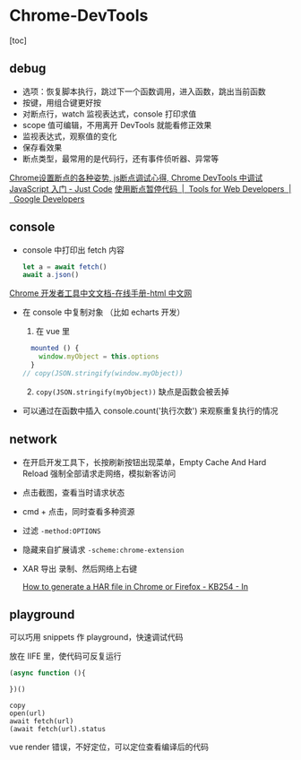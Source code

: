 # Chrome-DevTools
[toc]

## debug
- 选项：恢复脚本执行，跳过下一个函数调用，进入函数，跳出当前函数
- 按键，用组合键更好按
- 对断点行，watch 监视表达式，console 打印求值
- scope 值可编辑，不用离开 DevTools 就能看修正效果
- 监视表达式，观察值的变化
- 保存看效果
- 断点类型，最常用的是代码行，还有事件侦听器、异常等

[Chrome设置断点的各种姿势, js断点调试心得, Chrome DevTools 中调试 JavaScript 入门 - Just Code](https://justcode.ikeepstudying.com/2018/09/chrome%25E8%25AE%25BE%25E7%25BD%25AE%25E6%2596%25AD%25E7%2582%25B9%25E7%259A%2584%25E5%2590%2584%25E7%25A7%258D%25E5%25A7%25BF%25E5%258A%25BF-js%25E6%2596%25AD%25E7%2582%25B9%25E8%25B0%2583%25E8%25AF%2595%25E5%25BF%2583%25E5%25BE%2597-chrome-devtools-%25E4%25B8%25AD%25E8%25B0%2583%25E8%25AF%2595-javascrip/)
[使用断点暂停代码  |  Tools for Web Developers  |  Google Developers](https://developers.google.com/web/tools/chrome-devtools/javascript/breakpoints?hl=zh-cn#exceptions)

## console
- console 中打印出 fetch 内容
  ```js
  let a = await fetch()
  await a.json()
  ```

[Chrome 开发者工具中文文档-在线手册-html 中文网](https://www.html.cn/doc/chrome-devtools/)

- 在 console 中复制对象 （比如 echarts 开发）

    1. 在 vue 里
    ```js
      mounted () {
        window.myObject = this.options
      }
    // copy(JSON.stringify(window.myObject))
    ```
    2. `copy(JSON.stringify(myObject))` 缺点是函数会被丢掉

- 可以通过在函数中插入 console.count('执行次数') 来观察重复执行的情况

## network
- 在开启开发工具下，长按刷新按钮出现菜单，Empty Cache And Hard Reload 强制全部请求走网络，模拟新客访问
- 点击截图，查看当时请求状态
- cmd + 点击，同时查看多种资源
- 过滤 `-method:OPTIONS`
- 隐藏来自扩展请求 `-scheme:chrome-extension`
- XAR 导出 录制、然后网络上右键 

    [How to generate a HAR file in Chrome or Firefox - KB254 - In](https://www.inflectra.com/support/knowledgebase/kb254.aspx)

## playground
可以巧用 snippets 作 playground，快速调试代码

放在 IIFE 里，使代码可反复运行
```js
(async function (){

})()
```

```
copy
open(url)
await fetch(url)
(await fetch(url).status
```

vue render 错误，不好定位，可以定位查看编译后的代码
